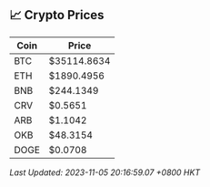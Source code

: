 ## 📈 Crypto Prices

| Coin | Price |
| ---- | ----- |
| BTC | $35114.8634 |
| ETH | $1890.4956 |
| BNB | $244.1349 |
| CRV | $0.5651 |
| ARB | $1.1042 |
| OKB | $48.3154 |
| DOGE | $0.0708 |

_Last Updated: 2023-11-05 20:16:59.07 +0800 HKT_